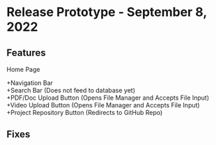 # Release Prototype - September 8, 2022

## Features

Home Page  

+Navigation Bar  
+Search Bar (Does not feed to database yet)  
+PDF/Doc Upload Button (Opens File Manager and Accepts File Input)  
+Video Upload Button (Opens File Manager and Accepts File Input)  
+Project Repository Button (Redirects to GitHub Repo)  

## Fixes


